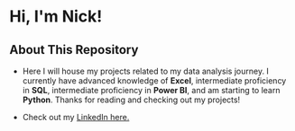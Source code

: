 # Hi, I'm Nick!
  
## About This Repository

* Here I will house my projects related to my data analysis journey. I currently have advanced knowledge of **Excel**, intermediate proficiency in **SQL**, intermediate proficiency in **Power BI**, and am starting to learn **Python**. Thanks for reading and checking out my projects!

* Check out my [LinkedIn here.](https://www.linkedin.com/in/nickrozga/)
